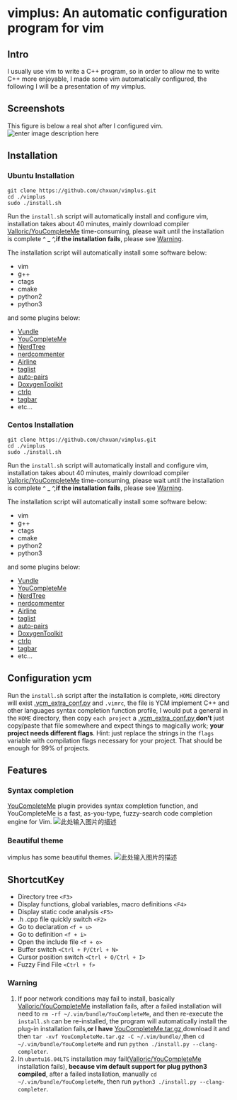 vimplus: An automatic configuration program for vim
===============================================


Intro
-----

I usually use vim to write a C++ program, so in order to allow me to write C++ more enjoyable, I made some vim automatically configured, the following I will be a presentation of my vimplus.

Screenshots
------------
This figure is below a real shot after I configured vim.
![enter image description here](https://raw.githubusercontent.com/chxuan/vimplus/master/screenshot/screenshot.png)

Installation
------------

### Ubuntu Installation

    git clone https://github.com/chxuan/vimplus.git
    cd ./vimplus
    sudo ./install.sh

Run the `install.sh` script will automatically install and configure vim, installation takes about 40 minutes, mainly download compiler [Valloric/YouCompleteMe][1] time-consuming, please wait until the installation is complete ^ _ ^,**if the installation fails**, please see [Warning](#Warning).

The installation script will automatically install some software below:
 - vim
 - g++ 
 - ctags 
 - cmake
 - python2
 - python3

and some plugins below:

 - [Vundle][2]
 - [YouCompleteMe][3]
 - [NerdTree][4]
 - [nerdcommenter][5]
 - [Airline][6]
 - [taglist][7]
 - [auto-pairs][8]
 - [DoxygenToolkit][9]
 - [ctrlp][10]
 - [tagbar][11]
 - etc...

### Centos Installation

    git clone https://github.com/chxuan/vimplus.git
    cd ./vimplus
    sudo ./install.sh

Run the `install.sh` script will automatically install and configure vim, installation takes about 40 minutes, mainly download compiler [Valloric/YouCompleteMe][12] time-consuming, please wait until the installation is complete ^ _ ^,**if the installation fails**, please see [Warning](#Warning).

The installation script will automatically install some software below:
 - vim
 - g++ 
 - ctags 
 - cmake
 - python2
 - python3

and some plugins below:

 - [Vundle][13]
 - [YouCompleteMe][14]
 - [NerdTree][15]
 - [nerdcommenter][16]
 - [Airline][17]
 - [taglist][18]
 - [auto-pairs][19]
 - [DoxygenToolkit][20]
 - [ctrlp][21]
 - [tagbar][22]
 - etc...

Configuration ycm
------------

Run the `install.sh` script after the installation is complete, `HOME` directory will exist [.ycm_extra_conf.py][23] and `.vimrc`, the file is YCM implement C++ and other languages syntax completion function profile, I would put a general in the `HOME` directory, then copy `each project` a [.ycm_extra_conf.py][24],**don't** just copy/paste that file somewhere and expect things to magically work; **your project needs different flags**. Hint: just replace the strings in the `flags` variable with compilation flags necessary for your project. That should be enough for 99% of projects.

Features
------------

### Syntax completion

[YouCompleteMe][25] plugin provides syntax completion function, and YouCompleteMe is a fast, as-you-type, fuzzy-search code completion engine for Vim.
![此处输入图片的描述][26]

### Beautiful theme
vimplus has some beautiful themes.
![此处输入图片的描述][27]

ShortcutKey
------------

 - Directory tree `<F3>`
 - Display functions, global variables, macro definitions `<F4>`
 - Display static code analysis `<F5>`
 - .h .cpp file quickly switch `<F2>`
 - Go to declaration `<f + u>`
 - Go to definition `<f + i>`
 - Open the include file `<f + o>`
 - Buffer switch `<Ctrl + P/Ctrl + N>`
 - Cursor position switch `<Ctrl + O/Ctrl + I>`
 - Fuzzy Find File `<Ctrl + f>`

### <span id="Warning">**Warning**</span>

 1. If poor network conditions may fail to install, basically [Valloric/YouCompleteMe][28] installation fails, after a failed installation will need to `rm -rf ~/.vim/bundle/YouCompleteMe`, and then re-execute the `install.sh` can be re-installed, the program will automatically install the plug-in installation fails,**or I have** [YouCompleteMe.tar.gz][29],download it and then `tar -xvf YouCompleteMe.tar.gz -C ~/.vim/bundle/`,then `cd ~/.vim/bundle/YouCompleteMe` and run `python ./install.py --clang-completer`.
 2. In `ubuntu16.04LTS` installation may fail([Valloric/YouCompleteMe][30] installation fails), **because vim default support for plug python3 compiled**, after a failed installation, manually `cd ~/.vim/bundle/YouCompleteMe`, then run `python3 ./install.py --clang-completer`.




  [1]: https://github.com/Valloric/YouCompleteMe
  [2]: https://github.com/VundleVim/Vundle.vim
  [3]: https://github.com/Valloric/YouCompleteMe
  [4]: https://github.com/scrooloose/nerdtree
  [5]: https://github.com/scrooloose/nerdcommenter
  [6]: https://github.com/vim-airline/vim-airline
  [7]: https://github.com/vim-scripts/taglist.vim
  [8]: https://github.com/jiangmiao/auto-pairs
  [9]: https://github.com/vim-scripts/DoxygenToolkit.vim
  [10]: https://github.com/kien/ctrlp.vim
  [11]: https://github.com/majutsushi/tagbar
  [12]: https://github.com/Valloric/YouCompleteMe
  [13]: https://github.com/VundleVim/Vundle.vim
  [14]: https://github.com/Valloric/YouCompleteMe
  [15]: https://github.com/scrooloose/nerdtree
  [16]: https://github.com/scrooloose/nerdcommenter
  [17]: https://github.com/vim-airline/vim-airline
  [18]: https://github.com/vim-scripts/taglist.vim
  [19]: https://github.com/jiangmiao/auto-pairs
  [20]: https://github.com/vim-scripts/DoxygenToolkit.vim
  [21]: https://github.com/kien/ctrlp.vim
  [22]: https://github.com/majutsushi/tagbar
  [23]: https://github.com/chxuan/vimplus/blob/master/.ycm_extra_conf.py
  [24]: https://github.com/chxuan/vimplus/blob/master/.ycm_extra_conf.py
  [25]: https://github.com/VundleVim/Vundle.vim
  [26]: https://camo.githubusercontent.com/1f3f922431d5363224b20e99467ff28b04e810e2/687474703a2f2f692e696d6775722e636f6d2f304f50346f6f642e676966
  [27]: https://raw.githubusercontent.com/chxuan/vimplus/master/screenshot/screenshot2.gif
  [28]: https://github.com/Valloric/YouCompleteMe
  [29]: https://share.weiyun.com/fde608d0c4fb6682daf05756e12a3132
  [30]: https://github.com/Valloric/YouCompleteMe
